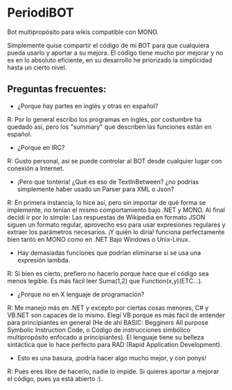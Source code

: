 # PeriodiBOT
Bot multipropósito para wikis compatible con MONO.

Simplemente quise compartir el código de mi BOT para que cualquiera pueda usarlo y aportar a su mejora.
El código tiene mucho por mejorar y no es en lo absoluto eficiente, en su desarrollo he priorizado la simplicidad hasta un cierto nivel.

## Preguntas frecuentes:
- ¿Porque hay partes en inglés y otras en español?

R: Por lo general escribo los programas en inglés, por costumbre ha quedado así, pero los "summary" que describen las funciones están en español.

- ¿Porque en IRC?

R: Gusto personal, así se puede controlar al BOT desde cualquier lugar con conexión a Internet.

- ¡Pero que tontería! ¿Qué es eso de TextInBetween? ¿no podrías simplemente haber usado un Parser para XML o Json?

R: En primera instancia, lo hice así, pero sin importar de qué forma se implemente, no tenían el mismo comportamiento bajo .NET y MONO. Al final decidí ir por lo simple: Las respuestas de Wikipedia en formato JSON siguen un formato regular, aprovecho eso para usar expresiones regulares y extraer los parámetros necesarios. ¡Y quién lo diría! funciona perfectamente bien tanto en MONO como en .NET Bajo Windows o Unix-Linux.

- Hay demasiadas funciones que podrían eliminarse si se usa una expresión lambda.

R: Si bien es cierto, prefiero no hacerlo porque hace que el código sea menos legible. Es más fácil leer Suma(1,2) que Function(x,y)(ETC...).

- ¿Porque no en X lenguaje de programación?

R: Me manejo más en .NET y excepto por ciertas cosas menores, C# y VB.NET son capaces de lo mismo. Elegí VB porque es más fácil de entender para principiantes en general (He de ahí BASIC: Begginers All purpose Symbolic Instruction Code, o Código de instrucciones simbólico multipropósito enfocado a principiantes). El lenguaje tiene su belleza sintáctica que lo hace perfecto para RAD (Rapid Application Development).

- Esto es una basura, ¡podría hacer algo mucho mejor, y con ponys!

R: Pues eres libre de hacerlo, nadie lo impide. Si quieres aportar a mejorar el código, pues ya está abierto :).
